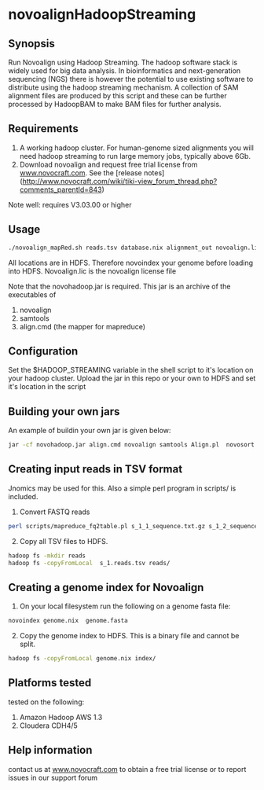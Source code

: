novoalignHadoopStreaming
========================

Synopsis
----------
Run Novoalign using Hadoop Streaming. The hadoop software stack is widely used for big data analysis. In bioinformatics and next-generation sequencing (NGS) there is however the potential to use existing software to distribute 
using the hadoop streaming mechanism.
A collection of SAM alignment files are produced by this script and these can be further processed by HadoopBAM to make BAM files for further analysis.

Requirements
-------------------------

1) A working hadoop cluster. For human-genome sized alignments you will need hadoop streaming to run large memory jobs, typically above 6Gb.
2) Download novoalign and request free  trial license from www.novocraft.com. See the [release notes] (http://www.novocraft.com/wiki/tiki-view_forum_thread.php?comments_parentId=843)

Note well: requires V3.03.00 or higher


Usage
---------------------------


```sh
./novoalign_mapRed.sh reads.tsv database.nix alignment_out novoalign.lic
```

All locations are in HDFS. Therefore novoindex your genome before loading into HDFS.
Novoalign.lic is the novoalign license file

Note that the novohadoop.jar is required. This jar is an archive of the executables of 

1. novoalign
2. samtools
3. align.cmd (the mapper for mapreduce)


Configuration
-------------
Set the $HADOOP_STREAMING variable in the shell script to it's location on your hadoop cluster.
Upload the jar in this repo or your own to HDFS and set it's location in the script


Building your  own jars
-----------------------


An example of buildin your own jar is given below:

```sh
jar -cf novohadoop.jar align.cmd novoalign samtools Align.pl  novosort novoindex vcfutils.pl
```


Creating input reads in TSV format
----------------------------------
Jnomics may be used for this. Also a simple perl program in scripts/ is included.


1. Convert FASTQ reads

```sh
perl scripts/mapreduce_fq2table.pl s_1_1_sequence.txt.gz s_1_2_sequence.txt.gz > s_1.reads.tsv
```

2. Copy all TSV files to HDFS.

```sh
hadoop fs -mkdir reads
hadoop fs -copyFromLocal  s_1.reads.tsv reads/
```


Creating a genome index for Novoalign
-------------------------------------

1. On your local filesystem run the following on a genome fasta file:

```sh
novoindex genome.nix  genome.fasta
```


2. Copy the genome index to HDFS. This is a binary file and cannot be split.

```sh
hadoop fs -copyFromLocal genome.nix index/
```

Platforms tested
-----------------
tested on the following:

1. Amazon Hadoop AWS 1.3
2. Cloudera CDH4/5


Help information
------------------

contact us at  www.novocraft.com to obtain a free trial license  or to report issues in our support forum

